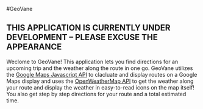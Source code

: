 #GeoVane

## THIS APPLICATION IS CURRENTLY UNDER DEVELOPMENT – PLEASE EXCUSE THE APPEARANCE

Weclome to GeoVane! This application lets you find directions for an upcoming trip and the weather along the route in one go. GeoVane utilizes the [Google Maps Javascript API]( https://developers.google.com/maps/documentation/javascript/reference/3/) to clacluate and display routes on a Google Maps display and uses the [OpenWeatherMap API](https://openweathermap.org/api) to get the weather along your route and display the weather in easy-to-read icons on the map itself! You also get step by step directions for your route and a total estimated time. 
